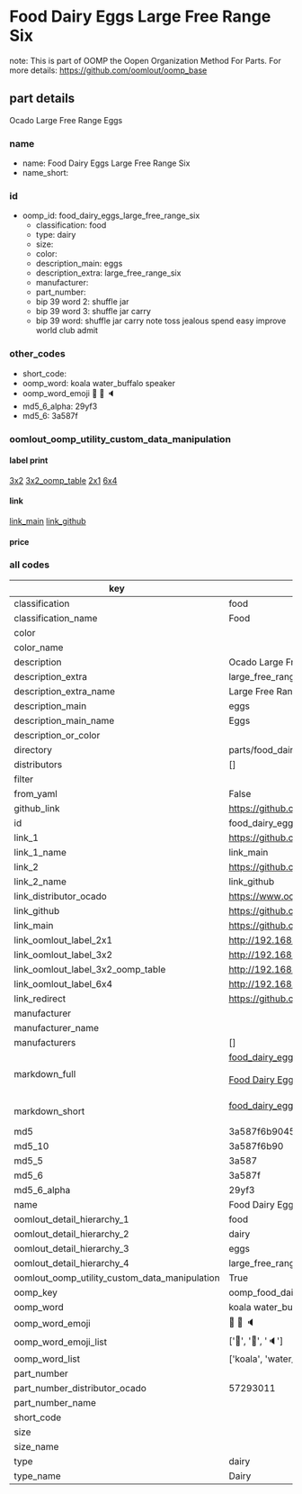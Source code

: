 # Food Dairy Eggs Large Free Range Six  

note: This is part of OOMP the Oopen Organization Method For Parts. For more details: https://github.com/oomlout/oomp_base

##  part details
  



Ocado Large Free Range Eggs



### name
* name: Food Dairy Eggs Large Free Range Six
* name_short: 
### id
* oomp_id: food_dairy_eggs_large_free_range_six
  * classification: food
  * type: dairy
  * size: 
  * color: 
  * description_main: eggs
  * description_extra: large_free_range_six
  * manufacturer: 
  * part_number: 
  * bip 39 word 2: shuffle jar
  * bip 39 word 3: shuffle jar carry
  * bip 39 word: shuffle jar carry note toss jealous spend easy improve world club admit

### other_codes
* short_code: 
* oomp_word: koala water_buffalo speaker
* oomp_word_emoji :koala: :water_buffalo: :speaker:
* md5_6_alpha: 29yf3
* md5_6: 3a587f






### oomlout_oomp_utility_custom_data_manipulation
#### label print
[3x2](http://192.168.1.245:1112/?label=oomp%2029yf3)
[3x2_oomp_table](http://192.168.1.108:1112/?label=oomp%2029yf3)
[2x1](http://192.168.1.242:1112/?label=oomp%2029yf3)
[6x4](http://192.168.1.55:1112/?label=oomp%2029yf3)    

#### link

[link_main](https://github.com/oomlout/oomlout_oomp_version_1_messy/tree/main/parts/food_dairy_eggs_large_free_range_six) [link_github](https://github.com/oomlout/oomlout_oomp_version_1_messy/tree/main/parts/food_dairy_eggs_large_free_range_six)                             

#### price







### all codes 
| key | value |  
| --- | --- |  
| classification | food |  
| classification_name | Food |  
| color |  |  
| color_name |  |  
| description | Ocado Large Free Range Eggs |  
| description_extra | large_free_range_six |  
| description_extra_name | Large Free Range Six |  
| description_main | eggs |  
| description_main_name | Eggs |  
| description_or_color |   |  
| directory | parts/food_dairy_eggs_large_free_range_six |  
| distributors | [] |  
| filter |  |  
| from_yaml | False |  
| github_link | https://github.com/oomlout/oomlout_oomp_part_src/tree/main/parts/food_dairy_eggs_large_free_range_six |  
| id | food_dairy_eggs_large_free_range_six |  
| link_1 | https://github.com/oomlout/oomlout_oomp_version_1_messy/tree/main/parts/food_dairy_eggs_large_free_range_six |  
| link_1_name | link_main |  
| link_2 | https://github.com/oomlout/oomlout_oomp_version_1_messy/tree/main/parts/food_dairy_eggs_large_free_range_six |  
| link_2_name | link_github |  
| link_distributor_ocado | https://www.ocado.com/search?entry=57293011 |  
| link_github | https://github.com/oomlout/oomlout_oomp_version_1_messy/tree/main/parts/food_dairy_eggs_large_free_range_six |  
| link_main | https://github.com/oomlout/oomlout_oomp_version_1_messy/tree/main/parts/food_dairy_eggs_large_free_range_six |  
| link_oomlout_label_2x1 | http://192.168.1.242:1112/?label=oomp%2029yf3 |  
| link_oomlout_label_3x2 | http://192.168.1.245:1112/?label=oomp%2029yf3 |  
| link_oomlout_label_3x2_oomp_table | http://192.168.1.108:1112/?label=oomp%2029yf3 |  
| link_oomlout_label_6x4 | http://192.168.1.55:1112/?label=oomp%2029yf3 |  
| link_redirect | https://github.com/oomlout/oomlout_oomp_version_1_messy/tree/main/parts/food_dairy_eggs_large_free_range_six |  
| manufacturer |  |  
| manufacturer_name |  |  
| manufacturers | [] |  
| markdown_full | [food_dairy_eggs_large_free_range_six](none)<br>[](none)<br>[Food Dairy Eggs Large Free Range Six](none)<br><br> |  
| markdown_short | [food_dairy_eggs_large_free_range_six](none)<br><br> |  
| md5 | 3a587f6b9045da29de72d96a45ddd63b |  
| md5_10 | 3a587f6b90 |  
| md5_5 | 3a587 |  
| md5_6 | 3a587f |  
| md5_6_alpha | 29yf3 |  
| name | Food Dairy Eggs Large Free Range Six |  
| oomlout_detail_hierarchy_1 | food |  
| oomlout_detail_hierarchy_2 | dairy |  
| oomlout_detail_hierarchy_3 | eggs |  
| oomlout_detail_hierarchy_4 | large_free_range_six |  
| oomlout_oomp_utility_custom_data_manipulation | True |  
| oomp_key | oomp_food_dairy_eggs_large_free_range_six |  
| oomp_word | koala water_buffalo speaker |  
| oomp_word_emoji | :koala: :water_buffalo: :speaker: |  
| oomp_word_emoji_list | [':koala:', ':water_buffalo:', ':speaker:'] |  
| oomp_word_list | ['koala', 'water_buffalo', 'speaker'] |  
| part_number |  |  
| part_number_distributor_ocado | 57293011 |  
| part_number_name |  |  
| short_code |  |  
| size |  |  
| size_name |  |  
| type | dairy |  
| type_name | Dairy |  

